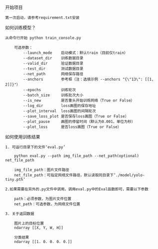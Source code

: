 开始项目

    第一次启动，请参考requirement.txt安装

如何训练模型？

    从命令行开始 python train_console.py
    
        可选参数：
            --launch_mode    启动模式：默认train（目前仅train）
            --dataset_dir    训练数据目录
            --valid_dir      验证数据目录
            --test_dir       测试数据目录
            --net_path       网络保存路径
            --anchors        参考框（注：选填示例 --anchors "{\"13\": [[1, 2]]}"）
            --epochs         训练轮次
            --batch_size     训练批次大小
            --is_new         是否重头开始训练网络（True or False）
            --log_dir        loss画图的保存地址
            --plot_interval  loss画图的间隔轮次
            --save_loss_plot 是否保存loss画图（True or False）
            --plot_pause     画图的停留时间（默认为0.001，单位为秒）
            --plot_loss      是否loss画图（True or False）

如何使用训练结果

    1. 可运行目录下的文件‘eval.py’
    
        python eval.py --path img_file_path --net_path(optional) net_file_path
        
        img_file_path：图片文件路径
        net_file_path：可指定网络文件路径，默认读取同目录下‘./model/yolo-tiny.pth’
    
    2.如果需要在另外的.py文件中调用，调用eval.py中的Eval函数即可，需要以下参数
    
        path：必须参数，为图片文件位置
        net_path：可选参数，为网络文件位置
        
    3. 关于返回数据
        
        图片上的目标位置
        ndarray [[X, Y, W, H]]
        
        分类结果
        ndarray [[1. 0. 0. 0. 0.]]
